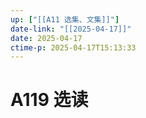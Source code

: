 ```yaml
---
up: ["[[A11 选集、文集]]"]
date-link: "[[2025-04-17]]"
date: 2025-04-17
ctime-p: 2025-04-17T15:13:33
---
```


# A119 选读
